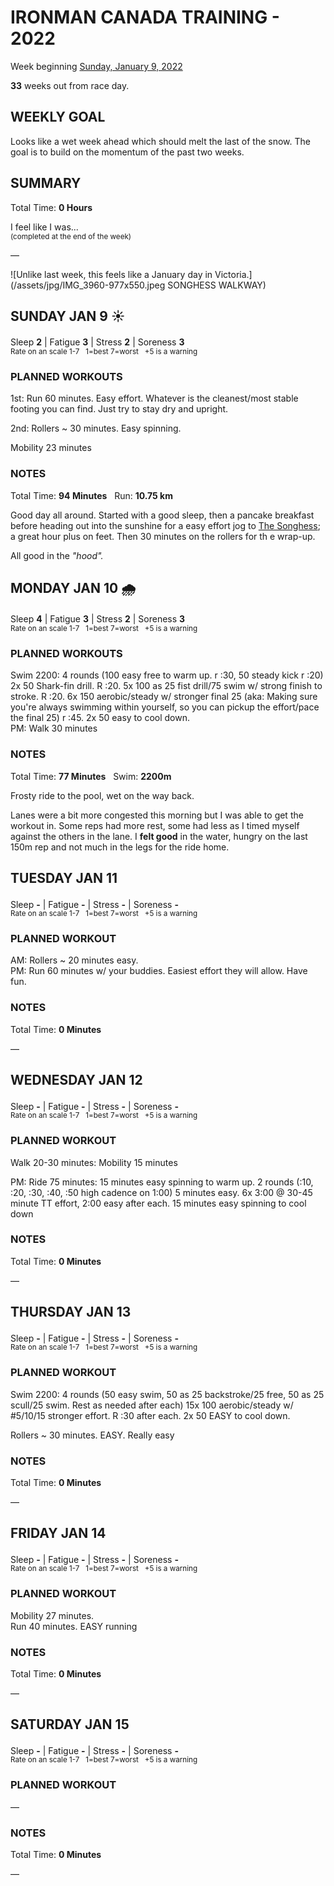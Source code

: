 # IRONMAN CANADA TRAINING - 2022
Week beginning [Sunday, January 9, 2022](javascript:flick('sun');)

**33** weeks out from race day.

## WEEKLY GOAL
Looks like a wet week ahead which should melt the last of the snow.  The goal is to build on the momentum of the past two weeks.

## SUMMARY
Total Time: **0 Hours**

I feel like I was...
<br /><sup>(completed at the end of the week)</sup>

&mdash;

![Unlike last week, this feels like a January day in Victoria.](/assets/jpg/IMG_3960-977x550.jpeg SONGHESS WALKWAY)

## SUNDAY JAN 9 ☀️
Sleep **2** | Fatigue **3** | Stress **2** | Soreness **3**
<sup><br />Rate on an scale 1-7 &nbsp; 1=best 7=worst &nbsp; +5 is a warning</sup>

### PLANNED WORKOUTS
1st: Run 60 minutes. Easy effort. Whatever is the cleanest/most stable footing you can find. Just try to stay dry and upright. 

2nd: Rollers ~ 30 minutes. Easy spinning.
 
Mobility 23 minutes

### NOTES
Total Time: **94 Minutes** &nbsp; Run: **10.75 km**

Good day all around.  Started with a good sleep, then a pancake breakfast before heading out into the sunshine for a easy effort jog to [The Songhess](javascript:flkty.select(2);); a great hour plus on feet.  Then 30 minutes on the rollers for th e wrap-up.

All good in the _"hood"._

<!---->
## MONDAY JAN 10 🌧
Sleep **4** | Fatigue **3** | Stress **2** | Soreness **3**
<sup><br />Rate on an scale 1-7 &nbsp; 1=best 7=worst &nbsp; +5 is a warning</sup>

### PLANNED WORKOUTS
Swim 2200: 
4 rounds (100 easy free to warm up. r :30, 50 steady kick r :20) 
2x 50 Shark-fin drill. R :20. 
5x 100 as 25 fist drill/75 swim w/ strong finish to stroke. R :20. 
6x 150 aerobic/steady w/ stronger final 25 (aka: Making sure you're always swimming within yourself, so you can pickup the effort/pace the final 25) r :45. 
2x 50 easy to cool down.   
 PM: Walk 30 minutes

### NOTES
Total Time: **77 Minutes** &nbsp; Swim: **2200m**

Frosty ride to the pool, wet on the way back.

Lanes were a bit more congested this morning but I was able to get the workout in.  Some reps had more rest, some had less as I timed myself against the others in the lane.  I **felt good** in the water, hungry on the last 150m rep and not much in the legs for the ride home.
<!---->
## TUESDAY JAN 11
Sleep **-** | Fatigue **-** | Stress **-** | Soreness **-**
<sup><br />Rate on an scale 1-7 &nbsp; 1=best 7=worst &nbsp; +5 is a warning</sup>

### PLANNED WORKOUT
AM: Rollers ~ 20 minutes easy.   
PM: Run 60 minutes w/ your buddies. Easiest effort they will allow. Have fun.

### NOTES
Total Time: **0 Minutes**

&mdash;  

<!---->
## WEDNESDAY JAN 12
Sleep **-** | Fatigue **-** | Stress **-** | Soreness **-**
<sup><br />Rate on an scale 1-7 &nbsp; 1=best 7=worst &nbsp; +5 is a warning</sup>

### PLANNED WORKOUT
Walk 20-30 minutes: 
Mobility 15 minutes

PM: Ride 75 minutes: 
15 minutes easy spinning to warm up. 
2 rounds (:10, :20, :30, :40, :50 high cadence on 1:00) 5 minutes easy. 
6x 3:00 @ 30-45 minute TT effort, 2:00 easy after each. 
15 minutes easy spinning to cool down

### NOTES
Total Time: **0 Minutes**

&mdash;  

<!---->
## THURSDAY JAN 13
Sleep **-** | Fatigue **-** | Stress **-** | Soreness **-**
<sup><br />Rate on an scale 1-7 &nbsp; 1=best 7=worst &nbsp; +5 is a warning</sup>

### PLANNED WORKOUT
Swim 2200: 
4 rounds (50 easy swim, 50 as 25 backstroke/25 free, 50 as 25 scull/25 swim. Rest as needed after each) 
15x 100 aerobic/steady w/ #5/10/15 stronger effort. R :30 after each. 
2x 50 EASY to cool down. 

Rollers ~ 30 minutes. EASY. Really easy

### NOTES
Total Time: **0 Minutes**

&mdash;  

<!---->
## FRIDAY JAN 14
Sleep **-** | Fatigue **-** | Stress **-** | Soreness **-**
<sup><br />Rate on an scale 1-7 &nbsp; 1=best 7=worst &nbsp; +5 is a warning</sup>

### PLANNED WORKOUT
Mobility 27 minutes.  
Run 40 minutes. EASY running

### NOTES
Total Time: **0 Minutes**

&mdash;  

<!---->
## SATURDAY JAN 15
Sleep **-** | Fatigue **-** | Stress **-** | Soreness **-**
<sup><br />Rate on an scale 1-7 &nbsp; 1=best 7=worst &nbsp; +5 is a warning</sup>

### PLANNED WORKOUT
&mdash;  

### NOTES
Total Time: **0 Minutes**

&mdash;  
